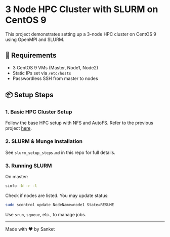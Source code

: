 # 3 Node HPC Cluster with SLURM on CentOS 9

This project demonstrates setting up a 3-node HPC cluster on CentOS 9 using OpenMPI and SLURM.

## 🔧 Requirements

- 3 CentOS 9 VMs (Master, Node1, Node2)
- Static IPs set via `/etc/hosts`
- Passwordless SSH from master to nodes

## 📦 Setup Steps

### 1. Basic HPC Cluster Setup
Follow the base HPC setup with NFS and AutoFS. Refer to the previous project [here](https://github.com/sanketrokade/3node_hpc_cluster_centOS).

### 2. SLURM & Munge Installation

See `slurm_setup_steps.md` in this repo for full details.

### 3. Running SLURM

On master:
```bash
sinfo -N -r -l
```

Check if nodes are listed. You may update status:
```bash
sudo scontrol update NodeName=node1 State=RESUME
```

Use `srun`, `squeue`, etc., to manage jobs.

---

Made with ❤️ by Sanket
